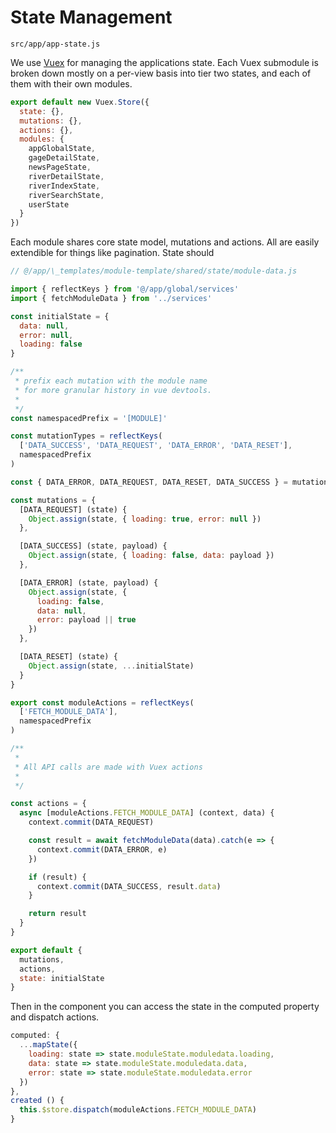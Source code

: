 # State Management

`src/app/app-state.js`

We use [Vuex](https://vuex.vuejs.org/) for managing the applications state. Each Vuex submodule is broken down mostly on a per-view basis into tier two states, and each of them with their own modules. 

```js
export default new Vuex.Store({
  state: {},
  mutations: {},
  actions: {},
  modules: {
    appGlobalState,
    gageDetailState,
    newsPageState,
    riverDetailState,
    riverIndexState,
    riverSearchState,
    userState
  }
})

```

Each module shares core state model, mutations and actions. All are easily extendible for things like pagination. State should 

```js
// @/app/\_templates/module-template/shared/state/module-data.js

import { reflectKeys } from '@/app/global/services'
import { fetchModuleData } from '../services'

const initialState = {
  data: null,
  error: null,
  loading: false
}

/**
 * prefix each mutation with the module name
 * for more granular history in vue devtools.
 *
 */
const namespacedPrefix = '[MODULE]'

const mutationTypes = reflectKeys(
  ['DATA_SUCCESS', 'DATA_REQUEST', 'DATA_ERROR', 'DATA_RESET'],
  namespacedPrefix
)

const { DATA_ERROR, DATA_REQUEST, DATA_RESET, DATA_SUCCESS } = mutationTypes

const mutations = {
  [DATA_REQUEST] (state) {
    Object.assign(state, { loading: true, error: null })
  },

  [DATA_SUCCESS] (state, payload) {
    Object.assign(state, { loading: false, data: payload })
  },

  [DATA_ERROR] (state, payload) {
    Object.assign(state, {
      loading: false,
      data: null,
      error: payload || true
    })
  },

  [DATA_RESET] (state) {
    Object.assign(state, ...initialState)
  }
}

export const moduleActions = reflectKeys(
  ['FETCH_MODULE_DATA'],
  namespacedPrefix
)

/**
 * 
 * All API calls are made with Vuex actions
 * 
 */

const actions = {
  async [moduleActions.FETCH_MODULE_DATA] (context, data) {
    context.commit(DATA_REQUEST)

    const result = await fetchModuleData(data).catch(e => {
      context.commit(DATA_ERROR, e)
    })

    if (result) {
      context.commit(DATA_SUCCESS, result.data)
    }

    return result
  }
}

export default {
  mutations,
  actions,
  state: initialState
}
```

Then in the component you can access the state in the computed property and dispatch actions.

```js
computed: {
  ...mapState({
    loading: state => state.moduleState.moduledata.loading,
    data: state => state.moduleState.moduledata.data,
    error: state => state.moduleState.moduledata.error
  })
},
created () {
  this.$store.dispatch(moduleActions.FETCH_MODULE_DATA)
}
```
